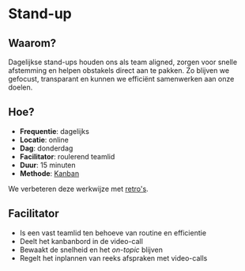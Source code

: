 # Stand-up

## Waarom?

Dagelijkse stand-ups houden ons als team aligned, zorgen voor snelle afstemming en helpen obstakels direct aan te pakken. Zo blijven we gefocust, transparant en kunnen we efficiënt samenwerken aan onze doelen.

## Hoe?

- **Frequentie**: dagelijks
- **Locatie**: online
- **Dag**: donderdag
- **Facilitator**: roulerend teamlid
- **Duur**: 15 minuten
- **Methode**: [Kanban](./kanban.md)

We verbeteren deze werkwijze met [retro's](./retros.md).

## Facilitator

- Is een vast teamlid ten behoeve van routine en efficientie
- Deelt het kanbanbord in de video-call
- Bewaakt de snelheid en het *on-topic* blijven
- Regelt het inplannen van reeks afspraken met video-calls
